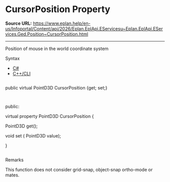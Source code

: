 # CursorPosition Property

**Source URL:** https://www.eplan.help/en-us/Infoportal/Content/api/2026/Eplan.EplApi.EServicesu~Eplan.EplApi.EServices.Ged.Position~CursorPosition.html

---

Position of mouse in the world coordinate system

Syntax

- [C#](#i-syntax-CS)
- [C++/CLI](#i-syntax-CPP2005)

```
```
public virtual PointD3D CursorPosition {get; set;}
```
```

```
```
public:

virtual property PointD3D CursorPosition {

   PointD3D get();

   void set (    PointD3D value);

}
```
```

Remarks

This function does not consider grid-snap, object-snap ortho-mode or mates.
